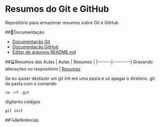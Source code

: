 # Resumos do Git e GitHub

Repositório para armazenar resumos sobre Git e GitHub


##📃Documentação
- [Documentação Git](https://git-scm.com/doc)
- [Documentação GitHub](https://docs.github.com/)
- [Editor de arquivos README.md](https://readme.so/pt/editor)

##💻Resumos das Aulas
| Aulas | Resumos |
|-------|---------|
Gravando alterações no respositório | [Resumos](teste)

Se eu quiser desfazer um git init em uma pasta é só apagar o diretório .git da pasta com o comando

```
rm -rf .git
```

digitanto códigos
```
git init
```

##🔍Referências

